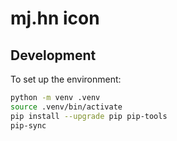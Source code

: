 # mj.hn icon

## Development

To set up the environment:

```sh
python -m venv .venv
source .venv/bin/activate
pip install --upgrade pip pip-tools
pip-sync
```
